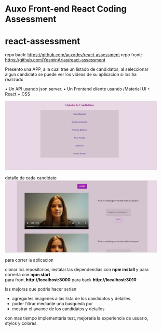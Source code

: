 # Auxo Front-end React Coding Assessment

# react-assessment



repo back: https://github.com/auxodev/react-assessment
repo front: https://github.com/YesminArias/react-assessment

Presento una APP, a la cual trae un listado de candidatos, al seleccionar algun candidato se puede ver los videos de su aplicacion si los ha realizado.

• Un API usando json server. 
• Un Frontend cliente usando /Material UI + React + CSS


<img src='./src/img/IMG1.png'/>

detalle de cada candidato 
<img src='./src/img/img2.png'/>

para correr la aplicacion 

clonar los repositorios, instalar las dependendias con **npm install** y para correrla con **npm start**  
para front **http://localhost:3000**
para back **http://localhost:3010**


las mejoras que podria hacer serian:
- agregarles imagenes a las lista de los candidatos y detalles. 
- poder filtrar mediante una busqueda por
- mostrar el avance de los candidatos y detalles

con mas tiempo implementaria test, mejoraria la experiencia de usuario, stylos y colores. 
